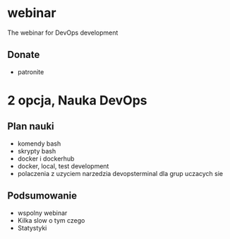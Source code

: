 # webinar
The webinar for DevOps development

## Donate
+ patronite

# 2 opcja, Nauka DevOps
## Plan nauki
+ komendy bash
+ skrypty bash
+ docker i dockerhub
+ docker, local, test development
+ polaczenia z uzyciem narzedzia devopsterminal dla grup uczacych sie

## Podsumowanie
+ wspolny webinar
+ Kilka slow o tym czego
+ Statystyki
